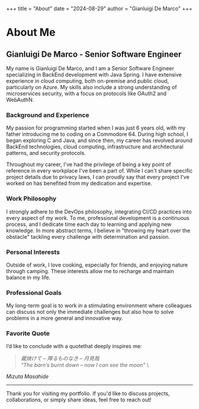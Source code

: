 +++
title = "About"
date = "2024-08-29"
author = "Gianluigi De Marco"
+++

# About Me

## Gianluigi De Marco - Senior Software Engineer

My name is Gianluigi De Marco, and I am a Senior Software Engineer specializing in BackEnd development with Java Spring. I have extensive experience in cloud computing, both on-premise and public cloud, particularly on Azure. My skills also include a strong understanding of microservices security, with a focus on protocols like OAuth2 and WebAuthN.

### Background and Experience

My passion for programming started when I was just 6 years old, with my father introducing me to coding on a Commodore 64. During high school, I began exploring C and Java, and since then, my career has revolved around BackEnd technologies, cloud computing, infrastructure and architectural patterns, and security protocols.

Throughout my career, I've had the privilege of being a key point of reference in every workplace I've been a part of. While I can't share specific project details due to privacy laws, I can proudly say that every project I've worked on has benefited from my dedication and expertise.

### Work Philosophy

I strongly adhere to the DevOps philosophy, integrating CI/CD practices into every aspect of my work. To me, professional development is a continuous process, and I dedicate time each day to learning and applying new knowledge. In more abstract terms, I believe in "throwing my heart over the obstacle" tackling every challenge with determination and passion.

### Personal Interests

Outside of work, I love cooking, especially for friends, and enjoying nature through camping. These interests allow me to recharge and maintain balance in my life.

### Professional Goals

My long-term goal is to work in a stimulating environment where colleagues can discuss not only the immediate challenges but also how to solve problems in a more general and innovative way.

### Favorite Quote

I’d like to conclude with a quotethat deeply inspires me:

> _蔵焼けて – 障るものなき – 月見哉_ \
> _"The barn’s burnt down – now I can see the moon"_ \

<cite>Mizuta Masahide</cite>

---

Thank you for visiting my portfolio. If you'd like to discuss projects, collaborations, or simply share ideas, feel free to reach out!